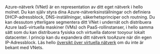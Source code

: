 Azure-nätverk (VNet) är en representation av ditt eget nätverk i hello molnet. Du kan själv styra dina Azure-nätverksinställningar och definiera DHCP-adressblock, DNS-inställningar, säkerhetsprinciper och routning. Du kan dessutom ytterligare segmentera ditt VNet i undernät och distribuera Azure IaaS-virtuella maskiner (VMs) och PaaS-rollinstanser, i hello samma sätt som du kan distribuera fysiska och virtuella datorer tooyour lokalt datacenter. I princip kan du expandera ditt nätverk tooAzure när din egen IP-Adressblock. Läs hello [översikt över virtuella nätverk](../articles/virtual-network/virtual-networks-overview.md) om du inte är bekant med VNets.


